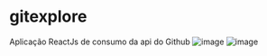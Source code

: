# gitexplore
Aplicação ReactJs de consumo da api do Github
![image](https://user-images.githubusercontent.com/87983174/211084774-3afcba9e-94ab-4ca3-b2c8-3f499e7153ed.png)
![image](https://user-images.githubusercontent.com/87983174/211084910-c2986ca4-6981-4e18-bc49-8a4a0f4fccb5.png)
